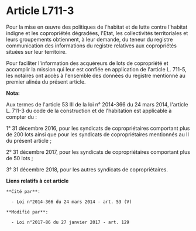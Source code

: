 # Article L711-3

Pour la mise en œuvre des politiques de l'habitat et de lutte contre l'habitat indigne et les copropriétés dégradées, l'Etat,
les collectivités territoriales et leurs groupements obtiennent, à leur demande, du teneur du registre communication des
informations du registre relatives aux copropriétés situées sur leur territoire.

Pour faciliter l'information des acquéreurs de lots de copropriété et  accomplir la mission qui leur est confiée en
application de l'article L.  711-5, les notaires ont accès à l'ensemble des données du registre  mentionné au premier alinéa
du présent article.

**Nota:**

Aux termes de l'article 53 III de la loi n° 2014-366 du 24 mars 2014, l'article L. 711-3 du code de la construction et de
l'habitation est applicable à compter du :

1° 31 décembre 2016, pour les syndicats de copropriétaires comportant plus de 200 lots ainsi que pour les syndicats de
copropriétaires mentionnés au II du présent article ;

2° 31 décembre 2017, pour les syndicats de copropriétaires comportant plus de 50 lots ;

3° 31 décembre 2018, pour les autres syndicats de copropriétaires.

**Liens relatifs à cet article**

	**Cité par**:

	  - Loi n°2014-366 du 24 mars 2014 - art. 53 (V)

	**Modifié par**:

	  - Loi n°2017-86 du 27 janvier 2017 - art. 129
